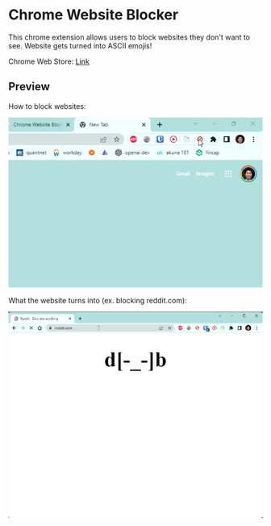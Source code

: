 # Chrome Website Blocker
 
This chrome extension allows users to block websites they don't want to see. Website gets turned into ASCII emojis!

Chrome Web Store: [Link](https://chrome.google.com/webstore/detail/chrome-website-blocker/ihopdcjadmlmadilcokagpcmlcbdgekb)

## Preview

How to block websites:

![blocking GIF](./gifs/chrome_website_blocker.gif)

What the website turns into (ex. blocking reddit.com):

![emojis GIF](./gifs/ascii_emojis.gif)